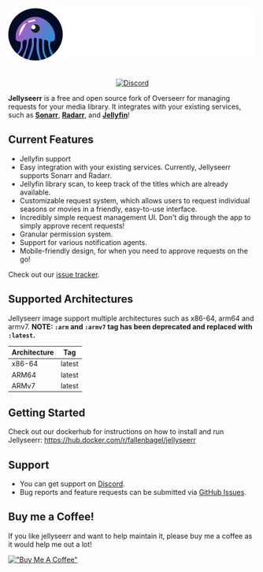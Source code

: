 <p align="center">
<img src="./public/logo_full.svg" alt="Jellyseerr" style="margin: 20px 0;">
</p>
<p align="center">
<a href="https://discord.gg/ckbvBtDJgC"><img src="https://img.shields.io/badge/Discord-Chat-lightgrey" alt="Discord"></a>
</p>

**Jellyseerr** is a free and open source fork of Overseerr for managing requests for your media library. It integrates with your existing services, such as **[Sonarr](https://sonarr.tv/)**, **[Radarr](https://radarr.video/)**, and **[Jellyfin](https://jellyfin.org/)**!

## Current Features

- Jellyfin support
- Easy integration with your existing services. Currently, Jellyseerr supports Sonarr and Radarr.
- Jellyfin library scan, to keep track of the titles which are already available.
- Customizable request system, which allows users to request individual seasons or movies in a friendly, easy-to-use interface.
- Incredibly simple request management UI. Don't dig through the app to simply approve recent requests!
- Granular permission system.
- Support for various notification agents.
- Mobile-friendly design, for when you need to approve requests on the go!

Check out our [issue tracker](https://github.com/Fallenbagel/jellyseerr/issues).

## Supported Architectures

Jellyseerr image support multiple architectures such as x86-64, arm64 and armv7.
**NOTE: `:arm` and `:armv7` tag has been deprecated and replaced with `:latest`.**

| **Architecture** | **Tag** |
| ---------------- | ------- |
| x86-64           | latest  |
| ARM64            | latest  |
| ARMv7            | latest   |

## Getting Started

Check out our dockerhub for instructions on how to install and run Jellyseerr:
https://hub.docker.com/r/fallenbagel/jellyseerr

## Support

- You can get support on [Discord](https://discord.gg/ckbvBtDJgC).
- Bug reports and feature requests can be submitted via [GitHub Issues](https://github.com/sct/overseerr/issues).

<!-- markdownlint-restore -->
<!-- prettier-ignore-end -->

## Buy me a Coffee!

If you like jellyseerr and want to help maintain it, please buy me a coffee as it would help me out a lot!

[!["Buy Me A Coffee"](https://www.buymeacoffee.com/assets/img/custom_images/orange_img.png)](https://www.buymeacoffee.com/fallen.bagel)
